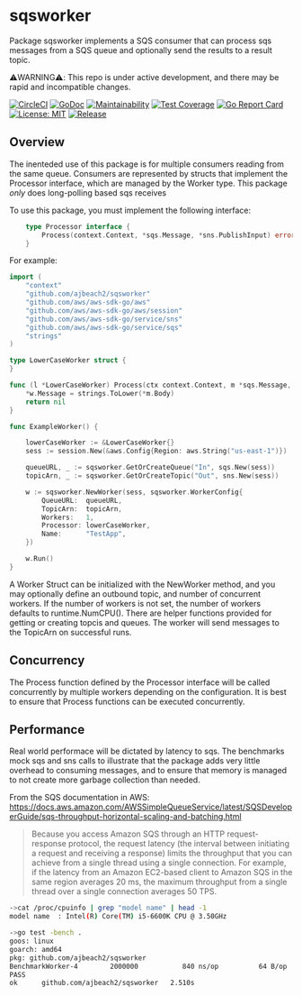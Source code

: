 # sqsworker 
Package sqsworker implements a SQS consumer that can process sqs messages from a SQS queue and optionally send the results to a result topic.

⚠️WARNING⚠️: This repo is under active development, and there may be rapid and incompatible changes.
 

[![CircleCI](https://circleci.com/gh/ajbeach2/sqsworker/tree/master.svg?style=svg)](https://circleci.com/gh/ajbeach2/sqsworker/tree/master)
[![GoDoc](https://godoc.org/github.com/ajbeach2/sqsworker?status.svg)](https://godoc.org/github.com/ajbeach2/sqsworker)
[![Maintainability](https://api.codeclimate.com/v1/badges/a1b4d81620ea0c71f47c/maintainability)](https://codeclimate.com/github/ajbeach2/sqsworker/maintainability)
[![Test Coverage](https://api.codeclimate.com/v1/badges/a1b4d81620ea0c71f47c/test_coverage)](https://codeclimate.com/github/ajbeach2/sqsworker/test_coverage)
[![Go Report Card](https://goreportcard.com/badge/github.com/ajbeach2/sqsworker)](https://goreportcard.com/report/github.com/ajbeach2/sqsworker)
[![License: MIT](https://img.shields.io/badge/License-MIT-yellow.svg)](https://github.com/ajbeach2/sqsworker/blob/master/LICENSE)
[![Release](https://img.shields.io/github/release/ajbeach2/sqsworker.svg)](https://github.com/ajbeach2/sqsworker/releases)

## Overview

The inenteded use of this package is for multiple consumers reading from the same queue. Consumers are represented by structs that implement the Processor interface, which are managed by the Worker type. This package *only* does long-polling based sqs receives

To use this package, you must implement the following interface:
```go
	type Processor interface {
		Process(context.Context, *sqs.Message, *sns.PublishInput) error
	}
```
For example:
```go
import (
	"context"
	"github.com/ajbeach2/sqsworker"
	"github.com/aws/aws-sdk-go/aws"
	"github.com/aws/aws-sdk-go/aws/session"
	"github.com/aws/aws-sdk-go/service/sns"
	"github.com/aws/aws-sdk-go/service/sqs"
	"strings"
)

type LowerCaseWorker struct {
}

func (l *LowerCaseWorker) Process(ctx context.Context, m *sqs.Message, w *sns.PublishInput) error {
	*w.Message = strings.ToLower(*m.Body)
	return nil
}

func ExampleWorker() {

	lowerCaseWorker := &LowerCaseWorker{}
	sess := session.New(&aws.Config{Region: aws.String("us-east-1")})

	queueURL, _ := sqsworker.GetOrCreateQueue("In", sqs.New(sess))
	topicArn, _ := sqsworker.GetOrCreateTopic("Out", sns.New(sess))

	w := sqsworker.NewWorker(sess, sqsworker.WorkerConfig{
		QueueURL:  queueURL,
		TopicArn:  topicArn,
		Workers:   1,
		Processor: lowerCaseWorker,
		Name:      "TestApp",
	})

	w.Run()
}
```

A Worker Struct can be initialized with the NewWorker method, and you may optionally
define an outbound topic, and number of concurrent workers. If the number of workers
is not set, the number of workers defaults to runtime.NumCPU().  There are helper functions
provided for getting or creating topcis and queues.
The worker will send messages to the TopicArn on successful runs.

## Concurrency

The Process function defined by the Processor interface will be called concurrently by multiple workers depending on the configuration. It is best to ensure that Process functions can be executed concurrently.

## Performance

Real world performace will be dictated by latency to sqs. The benchmarks mock sqs and sns calls to illustrate that
the package adds very little overhead to consuming messages, and to ensure that memory is managed to not
create more garbage collection than needed.

From the SQS documentation in AWS:
https://docs.aws.amazon.com/AWSSimpleQueueService/latest/SQSDeveloperGuide/sqs-throughput-horizontal-scaling-and-batching.html

> Because you access Amazon SQS through an HTTP request-response protocol, the request latency (the interval between initiating a request and receiving a response) limits the throughput that you can achieve from a single thread using a single connection. For example, if the latency from an Amazon EC2-based client to Amazon SQS in the same region averages 20 ms, the maximum throughput from a single thread over a single connection averages 50 TPS.

```bash
->cat /proc/cpuinfo | grep "model name" | head -1
model name	: Intel(R) Core(TM) i5-6600K CPU @ 3.50GHz

->go test -bench .
goos: linux
goarch: amd64
pkg: github.com/ajbeach2/sqsworker
BenchmarkWorker-4   	 2000000	       840 ns/op	      64 B/op	       1 allocs/op
PASS
ok  	github.com/ajbeach2/sqsworker	2.510s
```
